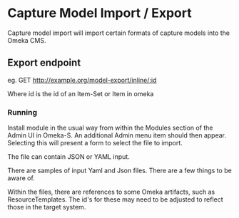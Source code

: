 # Capture Model Import / Export
Capture model import will import certain formats of capture models into the Omeka CMS.

## Export endpoint
eg. GET http://example.org/model-export/inline/:id

Where id is the id of an Item-Set or Item in omeka
 
### Running
Install module in the usual way from within the Modules section of the Admin UI in Omeka-S.
An additional Admin menu item should then appear. Selecting this will present a form to select the file to import.

The file can contain JSON or YAML input.

There are samples of input Yaml and Json files.
There are a few things to be aware of.

Within the files, there are references to some Omeka artifacts, such as ResourceTemplates.
The id's for these may need to be adjusted to reflect those in the target system.


